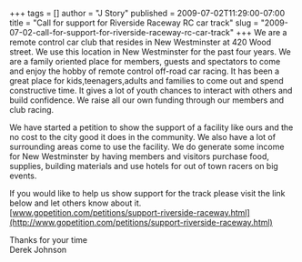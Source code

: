 +++
tags = []
author = "J Story"
published = 2009-07-02T11:29:00-07:00
title = "Call for support for Riverside Raceway RC car track"
slug = "2009-07-02-call-for-support-for-riverside-raceway-rc-car-track"
+++
We are a remote control car club that resides in New Westminster at 420
Wood street. We use this location in New Westminster for the past four
years. We are a family oriented place for members, guests and spectators
to come and enjoy the hobby of remote control off-road car racing. It
has been a great place for kids,teenagers,adults and families to come
out and spend constructive time. It gives a lot of youth chances to
interact with others and build confidence. We raise all our own funding
through our members and club racing.  
  
We have started a petition to show the support of a facility like ours
and the no cost to the city good it does in the community. We also have
a lot of surrounding areas come to use the facility. We do generate some
income for New Westminster by having members and visitors purchase food,
supplies, building materials and use hotels for out of town racers on
big events.  
  
If you would like to help us show support for the track please visit the
link below and let others know about it.  
[www.gopetition.com/petitions/support-riverside-raceway.html](http://www.gopetition.com/petitions/support-riverside-raceway.html)  
  
Thanks for your time  
Derek Johnson

